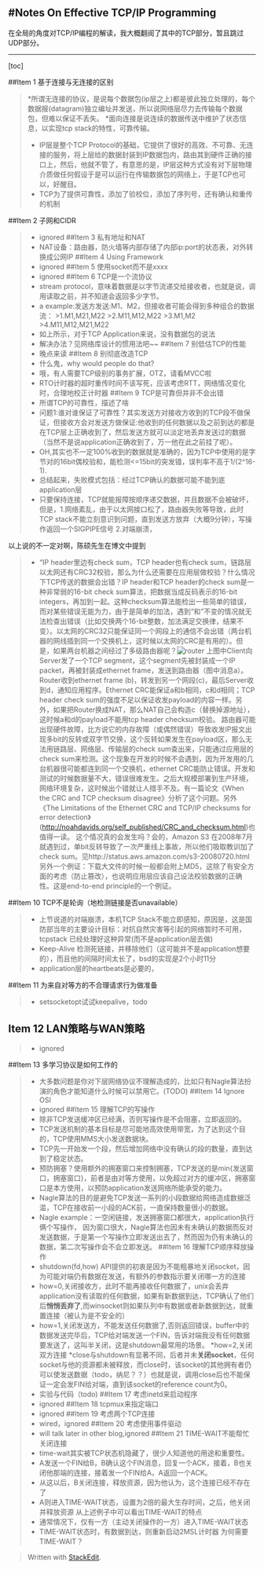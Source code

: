 #Notes On Effective TCP/IP Programming
------

在全局的角度对TCP/IP编程的解读，我大概翻阅了其中的TCP部分，暂且跳过UDP部分。

------
[toc]

##Item 1 基于连接与无连接的区别
>*所谓无连接的协议，是说每个数据包(ip层之上)都是彼此独立处理的，每个数据报(datagram)独立编址并发送，所以说网络层尽力去传输每个数据包，但难以保证不丢失。
>*面向连接是说连续的数据传送中维护了状态信息，以实现tcp stack的特性，可靠传输。
>* IP层是整个TCP Protocol的基础，它提供了很好的高效、不可靠、无连接的服务，将上层给的数据封装到IP数据包内，路由其到硬件正确的接口上，然后，他就不管了，有意思的是，IP层这种方式没有对下层物理介质做任何假设于是可以运行在传输数据包的网络上，于是TCP也可以，好醒目。
>* TCP为了提供可靠性，添加了验校位，添加了序列号，还有确认和重传的机制

##Item 2 子网和CIDR
>* ignored
##Item 3 私有地址和NAT
>* NAT设备：路由器，防火墙等内部存储了内部ip:port的状态表，对外转换成公网IP
##Item 4 Using Framework
>* ignored
##Item 5 使用socket而不是xxxx
>* ignored
##Item 6 TCP是一个流协议
>* stream protocol，意味着数据是以字节流递交给接收者，也就是说，调用读取之前，并不知道会返回多少字节。
>* a example:发送方发送:M1、M2，但接收者可能会得到多种组合的数据流：
	>1.M1,M21,M22
	>2.M11,M12,M22
	>3.M1,M2
	>4.M11,M12,M21,M22
>* 如上所示，对于TCP Application来说，没有数据包的说法
>* 解决办法？见网络库设计的惯用法吧~~
##Item 7 别低估TCP的性能
>* 晚点来读
##Item 8 别彻底改造TCP
>* 什么鬼，why would people do that?
>* 哦，有人需要TCP级别的事务扩展，OTZ，请看MVCC啦
>* RTO计时器的超时重传时间不该写死，应该考虑RTT，网络情况变化时，合理地校正计时器
##Item 9 TCP是可靠但并非不会出错
>* 所谓TCP的可靠性，描述了啥
>* 问题1:谁对谁保证了可靠性？其实发送方对接收方收到的TCP段不做保证，但接收方会对发送方做保证:他收到的任何数据以及之前到达的都是在TCP层上正确收到了，然后发送方就可以淡定地丢弃发送过的数据（当然不是说application正确收到了，万一他在此之前挂了呢）。
>* OH,其实也不一定100%收到的数据就是准确的，因为TCP中使用的是字节对的16bit偶校验和，能检测<=15bit的突发错，误判率不高于1/(2^16-1).
>* 总结起来，失败模式包括：经过TCP确认的数据可能不能到底application层
>* 只要保持连接，TCP就能报障按顺序递交数据，并且数据不会被破坏，但是，1.网络紊乱，由于以太网接口松了，路由器失败等导致，此时TCP stack不能立刻意识到问题，直到发送方放弃（大概9分钟），写操作返回一个SIGPIPE信号
2.对端崩溃，	

以上说的不一定对啊，陈硕先生在博文中提到
>* “IP header里边有check sum，TCP header也有check sum，链路层以太网还有CRC32校验，那么为什么还需要在应用层做校验？什么情况下TCP传送的数据会出错？IP header和TCP header的check sum是一种非常弱的16-bit check sum算法，把数据当成反码表示的16-bit integers，再加到一起。这种checksum算法能检出一些简单的错误，而对某些错误无能为力，由于是简单的加法，遇到“和”不变的情况就无法检查出错误（比如交换两个16-bit整数，加法满足交换律，结果不变）。以太网的CRC32只能保证同一个网段上的通信不会出错（两台机器的网线插到同一个交换机上，这时候以太网的CRC是有用的）。但是，如果两台机器之间经过了多级路由器呢？![router](http://www.cppblog.com/images/cppblog_com/Solstice/Windows-Live-Writer/958c781e7d58_E312/router_3.png)
上图中Client向Server发了一个TCP segment，这个segment先被封装成一个IP packet，再被封装成ethernet frame，发送到路由器（图中消息a）。Router收到ethernet frame (b)，转发到另一个网段(c)，最后Server收到d，通知应用程序。Ethernet CRC能保证a和b相同，c和d相同；TCP header check sum的强度不足以保证收发payload的内容一样。另外，如果把Router换成NAT，那么NAT自己会构造c（替换掉源地址），这时候a和d的payload不能用tcp header checksum校验。
路由器可能出现硬件故障，比方说它的内存故障（或偶然错误）导致收发IP报文出现多bit的反转或双字节交换，这个反转如果发生在payload区，那么无法用链路层、网络层、传输层的check sum查出来，只能通过应用层的check sum来检测。这个现象在开发的时候不会遇到，因为开发用的几台机器很可能都连到同一个交换机，ethernet CRC能防止错误。开发和测试的时候数据量不大，错误很难发生。之后大规模部署到生产环境，网络环境复杂，这时候出个错就让人措手不及。有一篇论文《When the CRC and TCP checksum disagree》分析了这个问题。另外《The Limitations of the Ethernet CRC and TCP/IP checksums for error detection》(http://noahdavids.org/self_published/CRC_and_checksum.html)也值得一读。
这个情况真的会发生吗？会的，Amazon S3 在2008年7月就遇到过，单bit反转导致了一次严重线上事故，所以他们吸取教训加了 check sum。见http://status.aws.amazon.com/s3-20080720.html
另外一个例证：下载大文件的时候一般都会附上MD5，这除了有安全方面的考虑（防止篡改），也说明应用层应该自己设法校验数据的正确性。这是end-to-end principle的一个例证。

##Item 10 TCP不是轮询（地检测链接是否unavailable）
>* 上节说道的对端崩溃，本机TCP Stack不能立即感知，原因是，这是国防部当年的主要设计目标：对抗自然灾害等引起的网络暂时不可用，tcpstack 已经处理好这种异常(而不是application层去做)
>* Keep-Alive 检测死链接，并移除他们（这可能并不是application想要的），而且他的间隔时间太长了，bsd的实现是2个小时11分
>* application层的heartbeats是必要的，

##Item 11 为来自对等方的不合理请求行为做准备
>* setsocketopt试试keepalive，todo

## Item 12 LAN策略与WAN策略
>* ignored

##Item 13 多学习协议是如何工作的
>* 大多数问题是你对下层网络协议不理解造成的，比如只有Nagle算法扮演的角色才能知道什么时候可以禁用它。(TODO)
##Item 14 Ignore OSI
>* ignored
##Item 15 理解TCP的写操作
>* 除非TCP发送缓冲区已经满，否则写操作是不会阻塞，立即返回的。
>* TCP发送机制的基本目标是尽可能地高效使用带宽，为了达到这个目的，TCP使用MMS大小发送数据块。
>* TCP先一开始发一个段，然后增加网络中没有确认的段的数量，直到达到了稳定状态。
>* 预防拥塞？使用额外的拥塞窗口来控制拥塞，TCP发送的是min{发送窗口，拥塞窗口}，前者是由对等方使用，以免超过对方的缓冲区，拥塞窗口是本方使用，以预防application发送网络所能承受的能力。
>* Nagle算法的目的是避免TCP发送一系列的小段数据给网络造成数据泛滥，TCP在接收前一小段的ACK前，一直保持数量很小的数据。
>* Nagle example：一空闲链接，发送拥塞窗口都很大，application执行俩个写操作， 因为窗口很大，Nagle算法也因未有未确认的数据而反对发送数据，于是第一个写操作立即发送出去了，然而因为仍有未确认的数据，第二次写操作会不会立即发送。
##Item 16 理解TCP顺序释放操作
>* shutdown(fd,how) API提供的初衷是因为不能粗暴地关闭socket，因为可能对端仍有数据在发送，有额外的参数指示要关闭哪一方的连接
>* how=0,关闭接收方，此时不能再接收任何数据了，unix会丢弃application没有读取的任何数据，如果有新数据到达，TCP确认了他们后**悄悄丢弃了**,而winsocket则如果队列中有数据或者新数据到达，就重置连接（被认为是不安全的）
>* how=1,关闭发送方，不能发送任何数据了,否则返回错误，buffer中的数据发送完毕后，TCP给对端发送一个FIN，告诉对端我没有任何数据要发送了，这叫半关闭，这是shutdown最常用的场景。
>*how=2,关闭双方连接
>*close与shutdown有显著不同，后者并未**关闭socket**，任何socket与他的资源都未被释放，而close时，该socket的其他拥有者仍可以使发送数据（todo，纳尼？？）也就是说，调用close后也不能保证一定会发FIN给对端，直到该socket的reference count为0。
>* 实验与代码（todo)
##Item 17 考虑inetd来启动程序
>* ignored
##Item 18 tcpmux来指定端口
>* ignored
##Item 19 考虑两个TCP连接
>* wired，ignored
##Item 20 考虑使用事件驱动
>* will talk later in other blog,ignored
##Item 21 TIME-WAIT不能帮忙关闭连接
>* time-wait其实被TCP状态机隐藏了，很少人知道他的用途和重要性。
>* A发送一个FIN给B，B确认这个FIN消息，回复一个ACK，接着，B也关闭他那端的连接，接着发一个FIN给A，A返回一个ACK。
>* 从这以后，B关闭连接，释放资源，因为他认为，这个连接已经不存在了
>* A则进入TIME-WAIT状态，设置为2倍的最大生存时间，之后，他关闭并释放资源
从上述例子中可以看出TIME-WAIT的特点
>* 通常情况下，仅有一方（主动关闭操作的一方）进入TIME-WAIT状态
>* TIME-WAIT状态时，有数据到达，则重新启动2MSL计时器
为何需要TIME-WAIT？


> Written with [StackEdit](https://stackedit.io/).